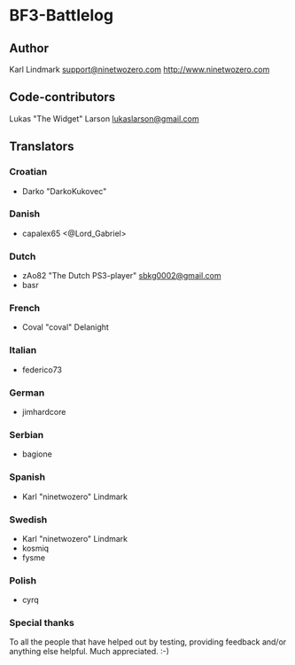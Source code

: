 BF3-Battlelog
=============

Author
-----------------
Karl Lindmark <support@ninetwozero.com> http://www.ninetwozero.com

Code-contributors
-----------------
Lukas "The Widget" Larson <lukaslarson@gmail.com>

Translators
-----------------

### Croatian
 * Darko "DarkoKukovec"

### Danish
 * capalex65 <@Lord_Gabriel>

### Dutch
 * zAo82 "The Dutch PS3-player" <sbkg0002@gmail.com>
 * basr

### French
 * Coval "coval" Delanight

### Italian
 * federico73 

### German
 * jimhardcore

### Serbian
 * bagione

### Spanish
 * Karl "ninetwozero" Lindmark

### Swedish
 * Karl "ninetwozero" Lindmark
 * kosmiq
 * fysme

### Polish
 * cyrq

### Special thanks
To all the people that have helped out by testing, providing feedback and/or anything else helpful. Much appreciated. :-) 